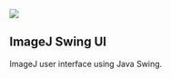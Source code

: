 [![](https://github.com/imagej/imagej-ui-swing/actions/workflows/build-main.yml/badge.svg)](https://github.com/imagej/imagej-ui-swing/actions/workflows/build-main.yml)

ImageJ Swing UI
---------------

ImageJ user interface using Java Swing.

